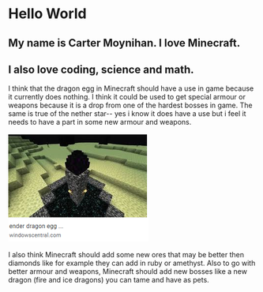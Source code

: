 # Hello World

## My name is Carter Moynihan. I love Minecraft.

## I also love coding, science and math.

I think that the dragon egg in Minecraft should have a use in game because it currently does nothing. I think it could be used to get special armour or weapons because it is a drop from one of the hardest bosses in game. The same is true of the nether star-- yes i know it does have a use but i feel it needs to have a part in some new armour and weapons.

![Dragon Egg](images/dragon-egg.png)

I also think Minecraft should add some new ores that may be better then diamonds like for example they can add in ruby or amethyst. Also to go with better armour and weapons, Minecraft should add new bosses like a new dragon (fire and ice dragons) you can tame and have as pets.